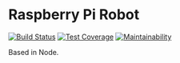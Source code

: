 # Raspberry Pi Robot

[![Build Status](https://travis-ci.com/CaffeinatedAndroid/raspi-bot-node.svg?branch=master)](https://travis-ci.com/CaffeinatedAndroid/raspi-bot-node)
[![Test Coverage](https://api.codeclimate.com/v1/badges/2a024d6e9d18dc90e064/test_coverage.svg)](https://codeclimate.com/github/CaffeinatedAndroid/raspi-bot-node/test_coverage)
[![Maintainability](https://api.codeclimate.com/v1/badges/2a024d6e9d18dc90e064/maintainability.svg)](https://codeclimate.com/github/CaffeinatedAndroid/raspi-bot-node/maintainability)

Based in Node.
